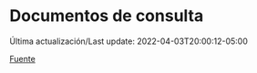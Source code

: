 # Documentos de consulta

Última actualización/Last update: 2022-04-03T20:00:12-05:00

 [Fuente](https://coronavirus.gob.mx/documentos-de-consulta/)
